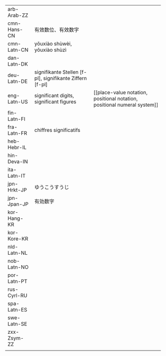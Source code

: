 | | | |
|-|-|-|
| arb-Arab-ZZ |  |  |
| cmn-Hans-CN | 有效数位、有效数字 |  |
| cmn-Latn-CN | yǒuxiào shùwèi, yǒuxiào shùzì |  |
| dan-Latn-DK |  |  |
| deu-Latn-DE | signifikante Stellen [f-pl], signifikante Ziffern [f-pl] |  |
| eng-Latn-US | significant digits, significant figures | [[place-value notation, positional notation, positional numeral system]] |
| fin-Latn-FI |  |  |
| fra-Latn-FR | chiffres significatifs |  |
| heb-Hebr-IL |  |  |
| hin-Deva-IN |  |  |
| ita-Latn-IT |  |  |
| jpn-Hrkt-JP | ゆうこうすうじ |  |
| jpn-Jpan-JP | 有効数字 |  |
| kor-Hang-KR |  |  |
| kor-Kore-KR |  |  |
| nld-Latn-NL |  |  |
| nob-Latn-NO |  |  |
| por-Latn-PT |  |  |
| rus-Cyrl-RU |  |  |
| spa-Latn-ES |  |  |
| swe-Latn-SE |  |  |
| zxx-Zsym-ZZ |  |  |
|  |  |  |